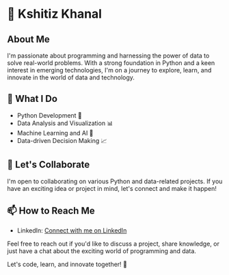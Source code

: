 # 👋 Kshitiz Khanal

## About Me

I'm passionate about programming and harnessing the power of data to solve real-world problems. With a strong foundation in Python and a keen interest in emerging technologies, I'm on a journey to explore, learn, and innovate in the world of data and technology.

## 💼 What I Do

- Python Development 🐍
- Data Analysis and Visualization 📊
- Machine Learning and AI 🤖
- Data-driven Decision Making 📈

## 🤝 Let's Collaborate

I'm open to collaborating on various Python and data-related projects. If you have an exciting idea or project in mind, let's connect and make it happen!

## 📫 How to Reach Me

- LinkedIn: [Connect with me on LinkedIn](https://www.linkedin.com/in/kshitizkhanal05/)

Feel free to reach out if you'd like to discuss a project, share knowledge, or just have a chat about the exciting world of programming and data.

Let's code, learn, and innovate together! 🚀
